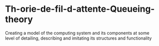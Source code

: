 # Th-orie-de-fil-d-attente-Queueing-theory
Creating a model of the computing system and its components at some level of detailing, describing and imitating its structures and functionality
